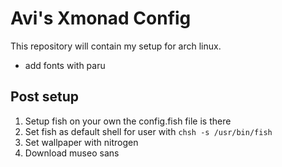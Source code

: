 # Avi's Xmonad Config

This repository will contain my setup for arch linux.

- add fonts with paru

## Post setup

1. Setup fish on your own the config.fish file is there
2. Set fish as default shell for user with `chsh -s /usr/bin/fish`
3. Set wallpaper with nitrogen
4. Download museo sans
